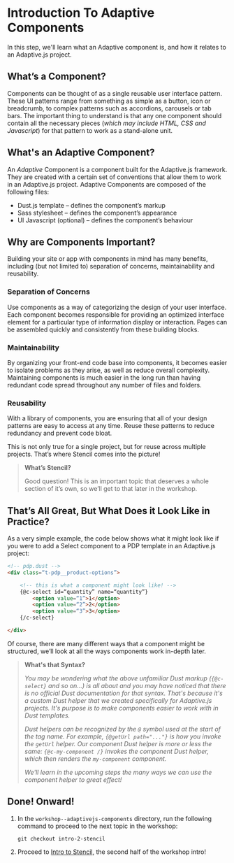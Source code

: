 # Introduction To Adaptive Components

In this step, we'll learn what an Adaptive component is, and how it relates to an Adaptive.js project.

## What’s a Component?

Components can be thought of as a single reusable user interface pattern. These UI patterns range from something as simple as a button, icon or breadcrumb, to complex patterns such as accordions, carousels or tab bars. The important thing to understand is that any one component should contain all the necessary pieces (*which may include HTML, CSS and Javascript*) for that pattern to work as a stand-alone unit.

## What's an Adaptive Component?

An *Adaptive* Component is a component built for the Adaptive.js framework. They are created with a certain set  of conventions that allow them to work in an Adaptive.js project. Adaptive Components are composed of the following files:

* Dust.js template – defines the component’s markup
* Sass stylesheet – defines the component’s appearance
* UI Javascript (optional) – defines the component’s behaviour


## Why are Components Important?

Building your site or app with components in mind has many benefits, including (but not limited to) separation of concerns, maintainability and reusability.

### Separation of Concerns

Use components as a way of categorizing the design of your user interface. Each component becomes responsible for providing an optimized interface element for a particular type of information display or interaction. Pages can be assembled quickly and consistently from these building blocks.

### Maintainability

By organizing your front-end code base into components, it becomes easier to isolate problems as they arise, as well as reduce overall complexity. Maintaining components is much easier in the long run than having redundant code spread throughout any number of files and folders.

### Reusability

With a library of components, you are ensuring that all of your design patterns are easy to access at any time. Reuse these patterns to reduce redundancy and prevent code bloat.

This is not only true for a single project, but for reuse across multiple projects. That’s where Stencil comes into the picture!

> **What’s Stencil?**
>
> Good question! This is an important topic that deserves a whole section of it’s own, so we’ll get to that later in the workshop.


## That’s All Great, But What Does it Look Like in Practice?

As a very simple example, the code below shows what it might look like if you were to add a Select component to a PDP template in an Adaptive.js project:

```html
<!-- pdp.dust -->
<div class=“t-pdp__product-options”>

    <!-- this is what a component might look like! -->
    {@c-select id=“quantity” name=“quantity”}
        <option value=“1”>1</option>
        <option value=“2”>2</option>
        <option value=“3”>3</option>
    {/c-select}

</div>
```

Of course, there are many different ways that a component might be structured, we’ll look at all the ways components work in-depth later.

> **What's that Syntax?**
>
> _You may be wondering what the above unfamiliar Dust markup (`{@c-select}` and so on...) is all about and you may have noticed that there is no official Dust documentation for that syntax. That's because it's a custom Dust helper that we created specifically for Adaptive.js projects. It's purpose is to make components easier to work with in Dust templates._
>
> _Dust helpers can be recognized by the `@` symbol used at the start of the tag name. For example, `{@getUrl path="..."}` is how you invoke the `getUrl` helper. Our component Dust helper is more or less the same: `{@c-my-component /}` invokes the component Dust helper, which then renders the `my-component` component._
>
> _We'll learn in the upcoming steps the many ways we can use the component helper to great effect!_


## Done! Onward!

1. In the `workshop--adaptivejs-components` directory, run the following command to proceed to the next topic in the workshop:

    ```
    git checkout intro-2-stencil
    ```

2. Proceed to [Intro to Stencil](https://github.com/mobify/workshop--adaptivejs-components/blob/intro-2-stencil/README.md), the second half of the workshop intro!
